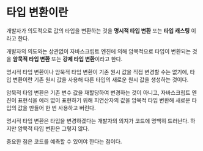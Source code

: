 # 타입 변환이란

개발자가 의도적으로 값의 타입을 변환하는 것을 **명시적 타입 변환** 또는 **타입 캐스팅** 이라고 한다.

개발자의 의도와는 상관없이 자바스크립트 엔진에 의해 암묵적으로 타입이 변환되는 것을 **암묵적 타입 변환** 또는 **강제 타입 변환**이라고 한다.

명시적 타입 변환이나 암묵적 타입 변환이 기존 원시 값을 직접 변경할 수는 없기에, 타입 변환이란 기존 원시 값을 사용해 다른 타입의 새로운 원시 값을 생성하는 것이다.

암묵적 타입 변환은 기존 변수 값을 재할당하여 변경하는 것이 아니고, 자바스크립트 엔진이 표현식을 에러 없이 표현하기 위해 피연산자의 값을 암묵적 타입 변환해 새로운 타입의 값을 만들어 한 번 사용하고 버린다.

명시적 타입 변환은 타입을 변경하겠다는 개발자의 의지가 코드에 명백히 드러난다. 하지만 암묵적 타입 변환은 그렇지 않다.

중요한 점은 코드를 예측할 수 있어야 한다는 점이다.

